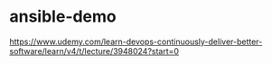 # ansible-demo
https://www.udemy.com/learn-devops-continuously-deliver-better-software/learn/v4/t/lecture/3948024?start=0

